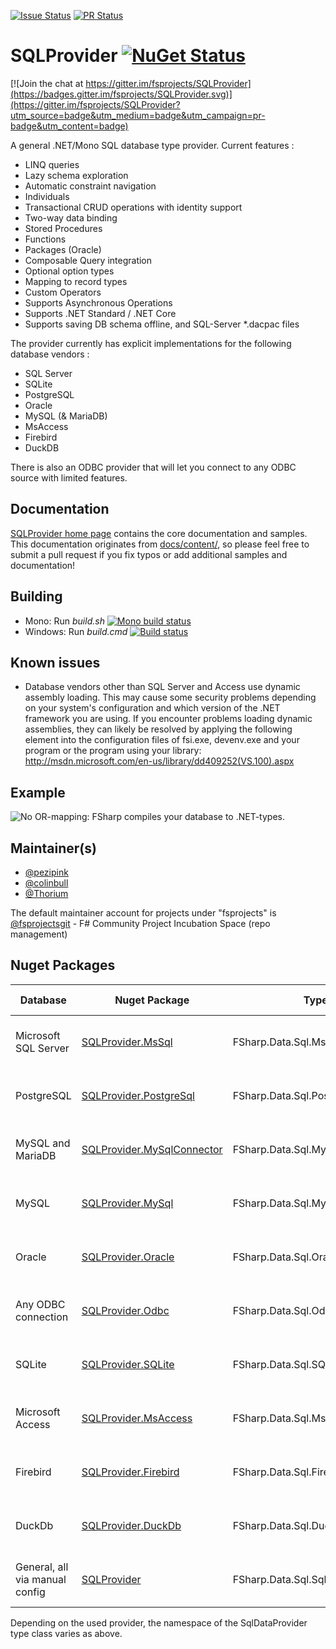 [![Issue Status](https://img.shields.io/github/issues/fsprojects/SQLProvider.svg?style=flat)](https://github.com/fsprojects/SQLProvider/issues)
[![PR Status](https://img.shields.io/github/issues-pr/fsprojects/SQLProvider.svg?style=flat)](https://github.com/fsprojects/SQLProvider/pulls)

# SQLProvider [![NuGet Status](http://img.shields.io/nuget/v/SQLProvider.svg?style=flat)](https://www.nuget.org/packages/SQLProvider/)

[![Join the chat at https://gitter.im/fsprojects/SQLProvider](https://badges.gitter.im/fsprojects/SQLProvider.svg)](https://gitter.im/fsprojects/SQLProvider?utm_source=badge&utm_medium=badge&utm_campaign=pr-badge&utm_content=badge)

A general .NET/Mono SQL database type provider. Current features :
 * LINQ queries
 * Lazy schema exploration 
 * Automatic constraint navigation
 * Individuals 
 * Transactional CRUD operations with identity support
 * Two-way data binding
 * Stored Procedures
 * Functions
 * Packages (Oracle)
 * Composable Query integration
 * Optional option types
 * Mapping to record types
 * Custom Operators
 * Supports Asynchronous Operations
 * Supports .NET Standard / .NET Core 
 * Supports saving DB schema offline, and SQL-Server *.dacpac files
  
The provider currently has explicit implementations for the following database vendors : 
* SQL Server
* SQLite
* PostgreSQL
* Oracle
* MySQL (& MariaDB)
* MsAccess
* Firebird
* DuckDB

There is also an ODBC provider that will let you connect to any ODBC source with limited features. 

## Documentation

 [SQLProvider home page](https://fsprojects.github.io/SQLProvider/) contains the core documentation and samples. This 
documentation originates from 
[docs/content/](https://github.com/fsprojects/SQLProvider/tree/master/docs/content), 
so please feel free to submit a pull request if you fix typos or add 
additional samples and documentation!

## Building

* Mono: Run *build.sh*  [![Mono build status](https://travis-ci.org/fsprojects/SQLProvider.svg?branch=master)](https://travis-ci.org/fsprojects/SQLProvider)
* Windows: Run *build.cmd* [![Build status](https://ci.appveyor.com/api/projects/status/ngbj9995twhfqn28/branch/master?svg=true)](https://ci.appveyor.com/project/colinbull/sqlprovider-ogy2l/branch/master)

## Known issues

- Database vendors other than SQL Server and Access use dynamic assembly loading.  This 
may cause some security problems depending on your system's configuration and 
which version of the .NET framework you are using.  If you encounter problems 
loading dynamic assemblies, they can likely be resolved by applying the 
following element into the configuration files of  fsi.exe, devenv.exe and 
your program or the program using your library: http://msdn.microsoft.com/en-us/library/dd409252(VS.100).aspx

## Example

![No OR-mapping: FSharp compiles your database to .NET-types.](https://raw.githubusercontent.com/fsprojects/SQLProvider/master/docs/files/sqlprovider.gif "No OR-mapping: FSharp compiles your database to .NET-types.")

## Maintainer(s)

- [@pezipink](https://github.com/pezipink)
- [@colinbull](https://github.com/colinbull)
- [@Thorium](https://github.com/Thorium)

The default maintainer account for projects under "fsprojects" is [@fsprojectsgit](https://github.com/fsprojectsgit) - F# Community Project Incubation Space (repo management)

## Nuget Packages
| Database | Nuget Package | TypeProvider Class | NuGet Status |
| ------- | ----- | -----------| ---------- | 
| Microsoft SQL Server | [SQLProvider.MsSql](https://www.nuget.org/packages/SQLProvider.MsSql) | FSharp.Data.Sql.MsSql.SqlDataProvider | [![Nuget](https://img.shields.io/nuget/v/SQLProvider.MsSql) ![Nuget](https://img.shields.io/nuget/dt/SQLProvider.MsSql)](https://www.nuget.org/packages/SQLProvider.MsSql) 
| PostgreSQL | [SQLProvider.PostgreSql](https://www.nuget.org/packages/SQLProvider.PostgreSql) | FSharp.Data.Sql.PostgreSql.SqlDataProvider | [![Nuget](https://img.shields.io/nuget/v/SQLProvider.PostgreSql) ![Nuget](https://img.shields.io/nuget/dt/SQLProvider.PostgreSql)](https://www.nuget.org/packages/SQLProvider.PostgreSql) 
| MySQL and MariaDB | [SQLProvider.MySqlConnector](https://www.nuget.org/packages/SQLProvider.MySqMySqlConnectorl) |  FSharp.Data.Sql.MySqlConnector.SqlDataProvider | [![Nuget](https://img.shields.io/nuget/v/SQLProvider.MySqlConnector) ![Nuget](https://img.shields.io/nuget/dt/SQLProvider.MySqlConnector)](https://www.nuget.org/packages/SQLProvider.MySqMySqlConnectorl) 
| MySQL | [SQLProvider.MySql](https://www.nuget.org/packages/SQLProvider.MySql)  | FSharp.Data.Sql.MySql.SqlDataProvider | [![Nuget](https://img.shields.io/nuget/v/SQLProvider.MySql) ![Nuget](https://img.shields.io/nuget/dt/SQLProvider.MySql)](https://www.nuget.org/packages/SQLProvider.MySql) 
| Oracle | [SQLProvider.Oracle](https://www.nuget.org/packages/SQLProvider.Oracle)  | FSharp.Data.Sql.Oracle.SqlDataProvider | [![Nuget](https://img.shields.io/nuget/v/SQLProvider.Oracle) ![Nuget](https://img.shields.io/nuget/dt/SQLProvider.Oracle)](https://www.nuget.org/packages/SQLProvider.Oracle) 
| Any ODBC connection | [SQLProvider.Odbc](https://www.nuget.org/packages/SQLProvider.Odbc) | FSharp.Data.Sql.Odbc.SqlDataProvider | [![Nuget](https://img.shields.io/nuget/v/SQLProvider.Odbc) ![Nuget](https://img.shields.io/nuget/dt/SQLProvider.Odbc)](https://www.nuget.org/packages/SQLProvider.Odbc) 
| SQLite | [SQLProvider.SQLite](https://www.nuget.org/packages/SQLProvider.SQLite) | FSharp.Data.Sql.SQLite.SqlDataProvider | [![Nuget](https://img.shields.io/nuget/v/SQLProvider.SQLite) ![Nuget](https://img.shields.io/nuget/dt/SQLProvider.SQLite)](https://www.nuget.org/packages/SQLProvider.SQLite) 
| Microsoft Access | [SQLProvider.MsAccess](https://www.nuget.org/packages/SQLProvider.MsAccess)  | FSharp.Data.Sql.MsAccess.SqlDataProvider | [![Nuget](https://img.shields.io/nuget/v/SQLProvider.MsAccess) ![Nuget](https://img.shields.io/nuget/dt/SQLProvider.MsAccess)](https://www.nuget.org/packages/SQLProvider.MsAccess) 
| Firebird | [SQLProvider.Firebird](https://www.nuget.org/packages/SQLProvider.Firebird) | FSharp.Data.Sql.Firebird.SqlDataProvider | [![Nuget](https://img.shields.io/nuget/v/SQLProvider.Firebird) ![Nuget](https://img.shields.io/nuget/dt/SQLProvider.Firebird)](https://www.nuget.org/packages/SQLProvider.Firebird) 
| DuckDb | [SQLProvider.DuckDb](https://www.nuget.org/packages/SQLProvider.DuckDb) | FSharp.Data.Sql.DuckDb.SqlDataProvider | [![Nuget](https://img.shields.io/nuget/v/SQLProvider.DuckDb) ![Nuget](https://img.shields.io/nuget/dt/SQLProvider.DuckDb)](https://www.nuget.org/packages/SQLProvider.DuckDb) 
| General, all via manual config | [SQLProvider](https://www.nuget.org/packages/SQLProvider) | FSharp.Data.Sql.SqlDataProvider | [![Nuget](https://img.shields.io/nuget/v/SQLProvider) ![Nuget](https://img.shields.io/nuget/dt/SQLProvider)](https://www.nuget.org/packages/SQLProvider) 


Depending on the used provider, the namespace of the SqlDataProvider type class varies as above.
